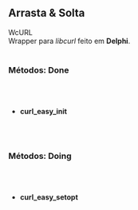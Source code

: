 <h2><b></b>Arrasta & Solta</b></h2>

WcURL<br>
Wrapper para <i>libcurl</i> feito em <b>Delphi</b>.
<br>
<br>
<h3>Métodos: Done</h3>
<br>
<br>
<ul>
	<li><b>curl_easy_init</b></li>
</ul>
<br>
<br>
<h3>Métodos: Doing</h3>
<br>
<br>
<ul>
	<li><b>curl_easy_setopt</b></li>
</ul>
